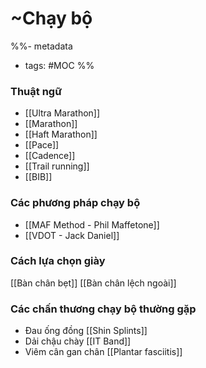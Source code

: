 # ~Chạy bộ

%%- metadata
- tags: #MOC 
%%

### Thuật ngữ
- [[Ultra Marathon]]
- [[Marathon]]
- [[Haft Marathon]]
- [[Pace]]
- [[Cadence]]
- [[Trail running]]
- [[BIB]]

### Các phương pháp chạy bộ
- [[MAF Method - Phil Maffetone]]
- [[VDOT - Jack Daniel]]


### Cách lựa chọn giày
[[Bàn chân bẹt]]
[[Bàn chân lệch ngoài]]

### Các chấn thương chạy bộ thường gặp
- Đau ống đồng [[Shin Splints]]
- Dải chậu chày [[IT Band]]
- Viêm cân gan chân [[Plantar fasciitis]]
